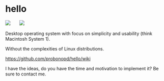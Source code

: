 # hello

![](https://user-images.githubusercontent.com/2480569/60771063-c2e66980-a0d1-11e9-835f-b941178fd5fb.jpg)&nbsp;&nbsp;&nbsp;&nbsp;&nbsp;&nbsp;&nbsp;![](https://gitcdn.xyz/repo/probonopd/hello/master/hello_animation_small.svg)

Desktop operating system with focus on simplicity and usability (think Macintosh System 1).

Without the complexities of Linux distributions.

https://github.com/probonopd/hello/wiki

I have the ideas, do you have the time and motivation to implement it? Be sure to contact me.
